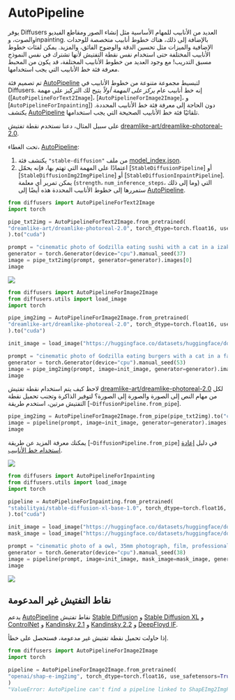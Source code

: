 # AutoPipeline

يوفر Diffusers العديد من الأنابيب للمهام الأساسية مثل إنشاء الصور ومقاطع الفيديو والصوت، وinpainting. بالإضافة إلى ذلك، هناك خطوط أنابيب متخصصة للوحدات الإضافية والميزات مثل تحسين الدقة والوضوح الفائق، والمزيد. يمكن لفئات خطوط الأنابيب المختلفة حتى استخدام نفس نقطة التفتيش لأنها تشترك في نفس النموذج مسبق التدريب! مع وجود العديد من خطوط الأنابيب المختلفة، قد يكون من المحبط معرفة فئة خط الأنابيب التي يجب استخدامها.

تم تصميم فئة [AutoPipeline](../api/pipelines/auto_pipeline) لتبسيط مجموعة متنوعة من خطوط الأنابيب في Diffusers. إنه خط أنابيب عام *يركز على المهمة أولاً* يتيح لك التركيز على مهمة ([`AutoPipelineForText2Image`]، [`AutoPipelineForImage2Image`]، و [`AutoPipelineForInpainting`]) دون الحاجة إلى معرفة فئة خط الأنابيب المحددة. يكتشف [AutoPipeline](../api/pipelines/auto_pipeline) تلقائيًا فئة خط الأنابيب الصحيحة التي يجب استخدامها.

على سبيل المثال، دعنا نستخدم نقطة تفتيش [dreamlike-art/dreamlike-photoreal-2.0](https://hf.co/dreamlike-art/dreamlike-photoreal-2.0).

تحت الغطاء، [AutoPipeline](../api/pipelines/auto_pipeline):

1. يكتشف فئة `"stable-diffusion"` من ملف [model_index.json](https://hf.co/dreamlike-art/dreamlike-photoreal-2.0/blob/main/model_index.json).
2. اعتمادًا على المهمة التي تهتم بها، فإنه يحمّل [`StableDiffusionPipeline`] أو [`StableDiffusionImg2ImgPipeline`] أو [`StableDiffusionInpaintPipeline`]. يمكن تمرير أي معلمة (`strength`، `num_inference_steps`، وما إلى ذلك) التي ستمررها إلى خطوط الأنابيب المحددة هذه أيضًا إلى [AutoPipeline](../api/pipelines/auto_pipeline).

<hfoptions id="autopipeline">
<hfoption id="text-to-image">

```py
from diffusers import AutoPipelineForText2Image
import torch

pipe_txt2img = AutoPipelineForText2Image.from_pretrained(
"dreamlike-art/dreamlike-photoreal-2.0", torch_dtype=torch.float16, use_safetensors=True
).to("cuda")

prompt = "cinematic photo of Godzilla eating sushi with a cat in a izakaya, 35mm photograph, film, professional, 4k, highly detailed"
generator = torch.Generator(device="cpu").manual_seed(37)
image = pipe_txt2img(prompt, generator=generator).images[0]
image
```

<div class="flex justify-center">
<img src="https://huggingface.co/datasets/huggingface/documentation-images/resolve/main/diffusers/autopipeline-text2img.png"/>
</div>

</hfoption>
<hfoption id="image-to-image">

```py
from diffusers import AutoPipelineForImage2Image
from diffusers.utils import load_image
import torch

pipe_img2img = AutoPipelineForImage2Image.from_pretrained(
"dreamlike-art/dreamlike-photoreal-2.0", torch_dtype=torch.float16, use_safetensors=True
).to("cuda")

init_image = load_image("https://huggingface.co/datasets/huggingface/documentation-images/resolve/main/diffusers/autopipeline-text2img.png")

prompt = "cinematic photo of Godzilla eating burgers with a cat in a fast food restaurant, 35mm photograph, film, professional, 4k, highly detailed"
generator = torch.Generator(device="cpu").manual_seed(53)
image = pipe_img2img(prompt, image=init_image, generator=generator).images[0]
image
```

لاحظ كيف يتم استخدام نقطة تفتيش [dreamlike-art/dreamlike-photoreal-2.0](https://hf.co/dreamlike-art/dreamlike-photoreal-2.0) لكل من مهام النص إلى الصورة والصورة إلى الصورة؟ لتوفير الذاكرة وتجنب تحميل نقطة التفتيش مرتين، استخدم طريقة [`~DiffusionPipeline.from_pipe`].

```py
pipe_img2img = AutoPipelineForImage2Image.from_pipe(pipe_txt2img).to("cuda")
image = pipeline(prompt, image=init_image, generator=generator).images[0]
image
```

يمكنك معرفة المزيد عن طريقة [`~DiffusionPipeline.from_pipe`] في دليل [إعادة استخدام خط الأنابيب](../using-diffusers/loading#reuse-a-pipeline).

<div class="flex justify-center">
<img src="https://huggingface.co/datasets/huggingface/documentation-images/resolve/main/diffusers/autopipeline-img2img.png"/>
</div>

</hfoption>
<hfoption id="inpainting">

```py
from diffusers import AutoPipelineForInpainting
from diffusers.utils import load_image
import torch

pipeline = AutoPipelineForInpainting.from_pretrained(
"stabilityai/stable-diffusion-xl-base-1.0", torch_dtype=torch.float16, use_safetensors=True
).to("cuda")

init_image = load_image("https://huggingface.co/datasets/huggingface/documentation-images/resolve/main/diffusers/autopipeline-img2img.png")
mask_image = load_image("https://huggingface.co/datasets/huggingface/documentation-images/resolve/main/diffusers/autopipeline-mask.png")

prompt = "cinematic photo of a owl, 35mm photograph, film, professional, 4k, highly detailed"
generator = torch.Generator(device="cpu").manual_seed(38)
image = pipeline(prompt, image=init_image, mask_image=mask_image, generator=generator, strength=0.4).images[0]
image
```

<div class="flex justify-center">
<img src="https://huggingface.co/datasets/huggingface/documentation-images/resolve/main/diffusers/autopipeline-inpaint.png"/>
</div>

</hfoption>
</hfoptions>

## نقاط التفتيش غير المدعومة

يدعم [AutoPipeline](../api/pipelines/auto_pipeline) نقاط تفتيش [Stable Diffusion](../api/pipelines/stable_diffusion/overview) و [Stable Diffusion XL](../api/pipelines/stable_diffusion/stable_diffusion_xl) و [ControlNet](../api/pipelines/controlnet) و [Kandinsky 2.1](../api/pipelines/kandinsky.md) و [Kandinsky 2.2](../api/pipelines/kandinsky_v22) و [DeepFloyd IF](../api/pipelines/deepfloyd_if).

إذا حاولت تحميل نقطة تفتيش غير مدعومة، فستحصل على خطأ.

```py
from diffusers import AutoPipelineForImage2Image
import torch

pipeline = AutoPipelineForImage2Image.from_pretrained(
"openai/shap-e-img2img", torch_dtype=torch.float16, use_safetensors=True
)
"ValueError: AutoPipeline can't find a pipeline linked to ShapEImg2ImgPipeline for None"
```
